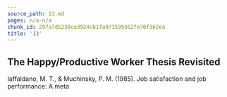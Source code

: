 ```yaml
---
source_path: 13.md
pages: n/a-n/a
chunk_id: 297a7d5238ca3924cb1fa971599362fe70f362ea
title: '13'
---
```

## The Happy/Productive Worker Thesis Revisited

Iaffaldano, M. T., & Muchinsky, P. M. (1985). Job satisfaction and job performance: A meta
